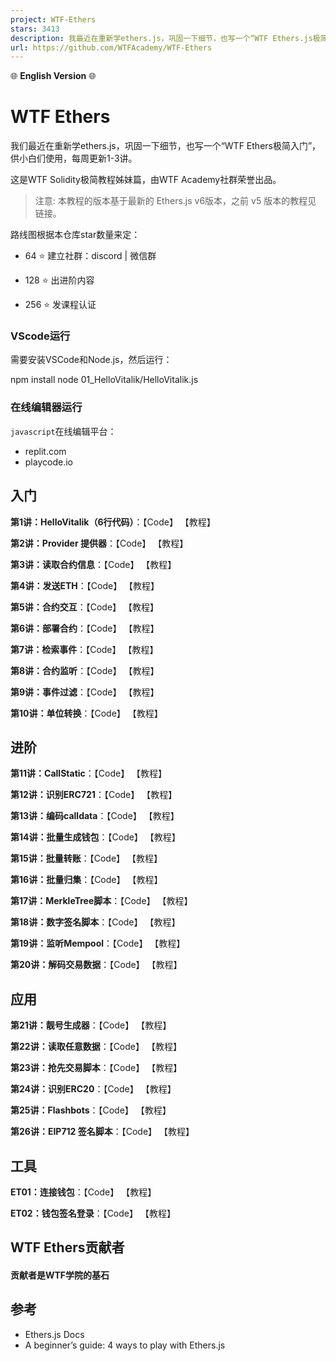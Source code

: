 ```yaml
---
project: WTF-Ethers
stars: 3413
description: 我最近在重新学ethers.js，巩固一下细节，也写一个“WTF Ethers.js极简入门”，供小白们使用，每周更新1-3讲。Now supports English! 官网: https://wtf.academy
url: https://github.com/WTFAcademy/WTF-Ethers
---
```


🌐 **English Version** 🌐

WTF Ethers
==========

我们最近在重新学ethers.js，巩固一下细节，也写一个“WTF Ethers极简入门”，供小白们使用，每周更新1-3讲。

这是WTF Solidity极简教程姊妹篇，由WTF Academy社群荣誉出品。

> 注意: 本教程的版本基于最新的 Ethers.js v6版本，之前 v5 版本的教程见 链接。

路线图根据本仓库star数量来定：

-   64 ⭐ 建立社群：discord | 微信群
    
-   128 ⭐ 出进阶内容
    
-   256 ⭐ 发课程认证
    

### VScode运行

需要安装VSCode和Node.js，然后运行：

npm install
node 01\_HelloVitalik/HelloVitalik.js

### 在线编辑器运行

`javascript`在线编辑平台：

-   replit.com
-   playcode.io

入门
--

**第1讲：HelloVitalik（6行代码）**：【Code】 【教程】

**第2讲：Provider 提供器**：【Code】 【教程】

**第3讲：读取合约信息**：【Code】 【教程】

**第4讲：发送ETH**：【Code】 【教程】

**第5讲：合约交互**：【Code】 【教程】

**第6讲：部署合约**：【Code】 【教程】

**第7讲：检索事件**：【Code】 【教程】

**第8讲：合约监听**：【Code】 【教程】

**第9讲：事件过滤**：【Code】 【教程】

**第10讲：单位转换**：【Code】 【教程】

进阶
--

**第11讲：CallStatic**：【Code】 【教程】

**第12讲：识别ERC721**：【Code】 【教程】

**第13讲：编码calldata**：【Code】 【教程】

**第14讲：批量生成钱包**：【Code】 【教程】

**第15讲：批量转账**：【Code】 【教程】

**第16讲：批量归集**：【Code】 【教程】

**第17讲：MerkleTree脚本**：【Code】 【教程】

**第18讲：数字签名脚本**：【Code】 【教程】

**第19讲：监听Mempool**：【Code】 【教程】

**第20讲：解码交易数据**：【Code】 【教程】

应用
--

**第21讲：靓号生成器**：【Code】 【教程】

**第22讲：读取任意数据**：【Code】 【教程】

**第23讲：抢先交易脚本**：【Code】 【教程】

**第24讲：识别ERC20**：【Code】 【教程】

**第25讲：Flashbots**：【Code】 【教程】

**第26讲：EIP712 签名脚本**：【Code】 【教程】

工具
--

**ET01：连接钱包**：【Code】 【教程】

**ET02：钱包签名登录**：【Code】 【教程】

WTF Ethers贡献者
-------------

#### 贡献者是WTF学院的基石

参考
--

-   Ethers.js Docs
-   A beginner’s guide: 4 ways to play with Ethers.js
